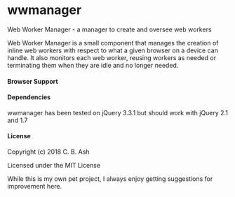 # wwmanager
Web Worker Manager - a manager to create and oversee web workers

Web Worker Manager is a small component that manages the creation of inline web workers with respect to what a given browser on a device can handle. It also monitors each web worker, reusing workers as needed or terminating them when they are idle and no longer needed.

#### Browser Support


#### Dependencies

wwmanager has been tested on jQuery 3.3.1 but should work with jQuery 2.1 and 1.7

#### License

Copyright (c) 2018 C. B. Ash

Licensed under the MIT License

While this is my own pet project, I always enjoy getting suggestions for improvement here.
